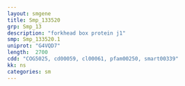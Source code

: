 ```yaml
---
layout: smgene
title: Smp_133520
grp: Smp_13
description: "forkhead box protein j1"
smp: Smp_133520.1
uniprot: "G4VQD7"
length:  2700
cdd: "COG5025, cd00059, cl00061, pfam00250, smart00339"
kk: ns
categories: sm
---
```

